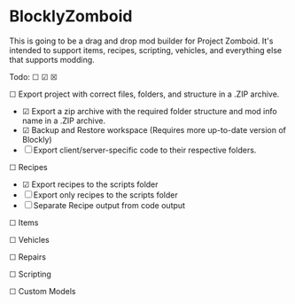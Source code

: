 # BlocklyZomboid

This is going to be a drag and drop mod builder for Project Zomboid. It's intended to support items, recipes, scripting, vehicles, and everything else that supports modding.

Todo: ☐ ☑ ☒

☐ Export project with correct files, folders, and structure in a .ZIP archive.
 - ☑ Export a zip archive with the required folder structure and mod info name in a .ZIP archive.
 - ☑ Backup and Restore workspace (Requires more up-to-date version of Blockly)
 - ☐ Export client/server-specific code to their respective folders.

☐ Recipes
 - ☑ Export recipes to the scripts folder
 - ☐ Export only recipes to the scripts folder
 - ☐ Separate Recipe output from code output

☐ Items

☐ Vehicles

☐ Repairs

☐ Scripting

☐ Custom Models